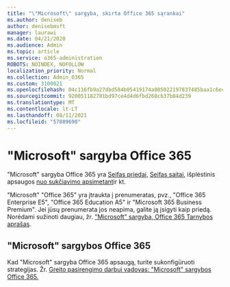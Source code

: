 ```yaml
---
title: "\"Microsoft\" sargyba, skirta Office 365 sąrankai"
ms.author: deniseb
author: denisebmsft
manager: laurawi
ms.date: 04/21/2020
ms.audience: Admin
ms.topic: article
ms.service: o365-administration
ROBOTS: NOINDEX, NOFOLLOW
localization_priority: Normal
ms.collection: Admin_O365
ms.custom: 3100021
ms.openlocfilehash: 04c116fb9a27dbd584b05419174a005022197837485baa1c6ec320e5448039a5
ms.sourcegitcommit: 920051182781bd97ce4d4d6fbd268cb37b84d239
ms.translationtype: MT
ms.contentlocale: lt-LT
ms.lasthandoff: 08/11/2021
ms.locfileid: "57889690"
---
```

# <a name="microsoft-defender-for-office-365"></a>"Microsoft" sargyba Office 365

"Microsoft" sargyba Office 365 yra [Seifas priedai,](https://docs.microsoft.com/microsoft-365/security/office-365-security/atp-safe-attachments) [Seifas saitai](https://docs.microsoft.com/microsoft-365/security/office-365-security/atp-safe-links), išplėstinis apsaugos [nuo sukčiavimo apsimetant](https://docs.microsoft.com/microsoft-365/security/office-365-security/atp-anti-phishing)ir kt. 

"Microsoft" "Office 365" yra įtraukta į prenumeratas, pvz., "Office 365 Enterprise E5", "Office 365 Education A5" ir "Microsoft 365 Business Premium". Jei jūsų prenumerata jos neapima, galite ją įsigyti kaip priedą. Norėdami sužinoti daugiau, žr. ["Microsoft" sargyba, Office 365 Tarnybos aprašas](https://docs.microsoft.com/office365/servicedescriptions/office-365-advanced-threat-protection-service-description).

## <a name="set-up-microsoft-defender-for-office-365"></a>"Microsoft" sargybos Office 365

Kad "Microsoft" sargyba Office 365 apsaugą, turite sukonfigūruoti strategijas. Žr. [Greito pasirengimo darbui vadovas: "Microsoft" sargybos Office 365.](https://docs.microsoft.com/microsoft-365/security/office-365-security/office-365-atp)

